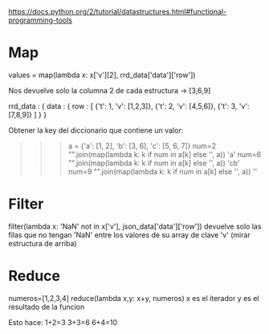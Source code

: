 https://docs.python.org/2/tutorial/datastructures.html#functional-programming-tools

# Map
values = map(lambda x: x['v'][2], rrd_data['data']['row'])

Nos devuelve solo la columna 2 de cada estructura -> [3,6,9]

rrd_data : {
  data : {
    row : [
      {'t': 1, 'v': [1,2,3]},
      {'t': 2, 'v': [4,5,6]},
      {'t': 3, 'v': [7,8,9]}
    ]
  }
}


Obtener la key del diccionario que contiene un valor:
>>> a = {'a': [1, 2], 'b': [3, 6], 'c': [5, 6, 7]}
>>> num=2
>>> "".join(map(lambda k: k if num in a[k] else '', a))
'a'
>>> num=6
>>> "".join(map(lambda k: k if num in a[k] else '', a))
'cb'
>>> num=9
>>> "".join(map(lambda k: k if num in a[k] else '', a))
''

# Filter
filter(lambda x: 'NaN' not in x['v'], json_data['data']['row'])
devuelve solo las filas que no tengan 'NaN' entre los valores de su array de clave 'v' (mirar estructura de arriba)


# Reduce
numeros=[1,2,3,4]
reduce(lambda x,y: x+y, numeros)
  x es el iterador
  y es el resultado de la funcion

Esto hace:
1+2=3
3+3=6
6+4=10
